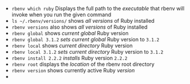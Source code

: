 - `rbenv which ruby` Displays the full path to the *executable* that rbenv will invoke when you run the given command
- `ls ~/.rbenv/versions/` shows *all versions* of Ruby installed
- `rbenv versions` also shows *all versions* of Ruby installed
- `rbenv global` shows *current global* Ruby version
- `rbenv global 3.1.2` *sets current global* Ruby version to `3.1.2`
- `rbenv local` shows *current directory* Ruby version
- `rbenv local 3.1.2` *sets current directory* Ruby version to `3.1.2`
- `rbenv install 2.2.2` *installs* Ruby version `2.2.2`
- `rbenv root` displays the *location* of the rbenv root directory
- `rbenv version` shows currently active Ruby *version*
- 